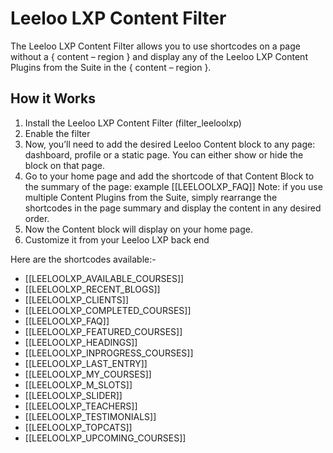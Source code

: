 # Leeloo LXP Content Filter

The Leeloo LXP Content Filter allows you to use shortcodes on a page without a { content – region } and display any of the Leeloo LXP Content Plugins from the Suite in the { content – region }.

## How it Works
1. Install the Leeloo LXP Content Filter (filter_leeloolxp)
2. Enable the filter
3. Now, you’ll need to add the desired Leeloo Content block to any page: dashboard, profile or a static page. You can either show or hide the block on that page.
4. Go to your home page and add the shortcode of that Content Block to the summary of the page: example [[LEELOOLXP_FAQ]]
Note: if you use multiple Content Plugins from the Suite, simply rearrange the shortcodes in the page summary and display the content in any desired order.
5. Now the Content block will display on your home page.
6. Customize it from your Leeloo LXP back end

Here are the shortcodes available:- 

- [[LEELOOLXP_AVAILABLE_COURSES]]
- [[LEELOOLXP_RECENT_BLOGS]]
- [[LEELOOLXP_CLIENTS]]
- [[LEELOOLXP_COMPLETED_COURSES]]
- [[LEELOOLXP_FAQ]]
- [[LEELOOLXP_FEATURED_COURSES]]
- [[LEELOOLXP_HEADINGS]]
- [[LEELOOLXP_INPROGRESS_COURSES]]
- [[LEELOOLXP_LAST_ENTRY]]
- [[LEELOOLXP_MY_COURSES]]
- [[LEELOOLXP_M_SLOTS]]
- [[LEELOOLXP_SLIDER]]
- [[LEELOOLXP_TEACHERS]]
- [[LEELOOLXP_TESTIMONIALS]]
- [[LEELOOLXP_TOPCATS]]
- [[LEELOOLXP_UPCOMING_COURSES]]
